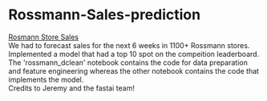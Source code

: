 # Rossmann-Sales-prediction
[Rosmann Store Sales](https://www.kaggle.com/c/rossmann-store-sales/)  
We had to forecast sales for the next 6 weeks in 1100+ Rossmann stores. Implemented a model that had a top 10 spot on the compeition leaderboard.  
The 'rossmann_dclean' notebook contains the code for data preparation and feature engineering whereas the other notebook contains the code that implements the model.  
Credits to Jeremy and the fastai team!

